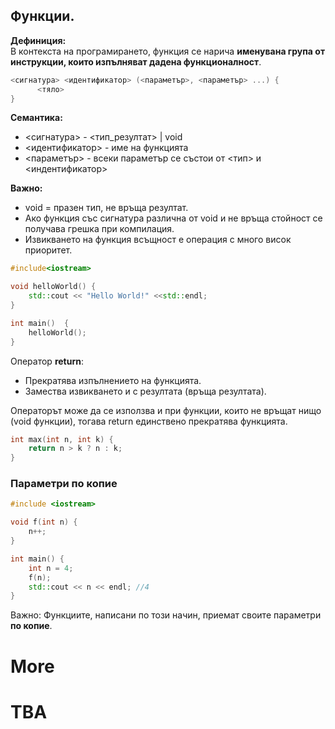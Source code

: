 ## Функции.

**Дефиниция:** <br />
В контекста на програмирането, функция се нарича **именувана група от инструкции, които изпълняват дадена функционалност**.

```c++
<сигнатура> <идентификатор> (<параметър>, <параметър> ...) {
      <тяло>
}
```

**Семантика:** <br />
- <сигнатура> - <тип_резултат> | void
- <идентификатор> - име на функцията
- <параметър> - всеки параметър се състои от <тип> и <индентификатор>

**Важно:** <br />
- void = празен тип, не връща резултат.
- Ако функция със сигнатура различна от void и не връща стойност се получава грешка при компилация.
- Извикването на функция всъщност е операция с много висок приоритет.

```c++
#include<iostream>

void helloWorld() {
    std::cout << "Hello World!" <<std::endl;
}

int main()  {
    helloWorld();
}
```

Оператор **return**:
-  Прекратява изпълнението на функцията.
-  Замества извикването и с резултата (връща резултата).
 
Операторът може да се използва и при функции, които не връщат нищо (void функции), тогава return единствено прекратява функцията.

```c++
int max(int n, int k) {
    return n > k ? n : k;
}
```

### Параметри по копие
```c++
#include <iostream>

void f(int n) {
    n++;
}

int main() {
    int n = 4;
    f(n);
    std::cout << n << endl; //4
}
```
Важно: Функциите, написани по този начин, приемат своите параметри **по копие**.


# More
# TBA

